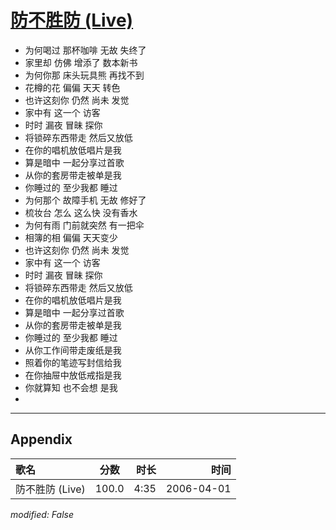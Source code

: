 # [防不胜防 (Live)](https://music.163.com/song?id=65900)

* 为何喝过 那杯咖啡 无故 失终了
* 家里却 仿佛 增添了 数本新书
* 为何你那 床头玩具熊 再找不到
* 花樽的花 偏偏 天天 转色
* 也许这刻你 仍然 尚未 发觉
* 家中有 这一个 访客
* 时时 漏夜 冒昧 探你
* 将锁碎东西带走 然后又放低
* 在你的唱机放低唱片是我
* 算是暗中 一起分享过首歌
* 从你的套房带走被单是我
* 你睡过的 至少我都 睡过
* 为何那个 故障手机 无故 修好了
* 梳妆台 怎么 这么快 没有香水
* 为何有雨 门前就突然 有一把伞
* 相簿的相 偏偏 天天变少
* 也许这刻你 仍然 尚未 发觉
* 家中有 这一个 访客
* 时时 漏夜 冒昧 探你
* 将锁碎东西带走 然后又放低
* 在你的唱机放低唱片是我
* 算是暗中 一起分享过首歌
* 从你的套房带走被单是我
* 你睡过的 至少我都 睡过
* 从你工作间带走废纸是我
* 照着你的笔迹写封信给我
* 在你抽屉中放低戒指是我
* 你就算知 也不会想 是我
* 


---

## Appendix

|歌名|分数|时长|时间|
|:---|:---:|---:|---:|
|防不胜防 (Live)|100.0|4:35|2006-04-01

*modified: False*